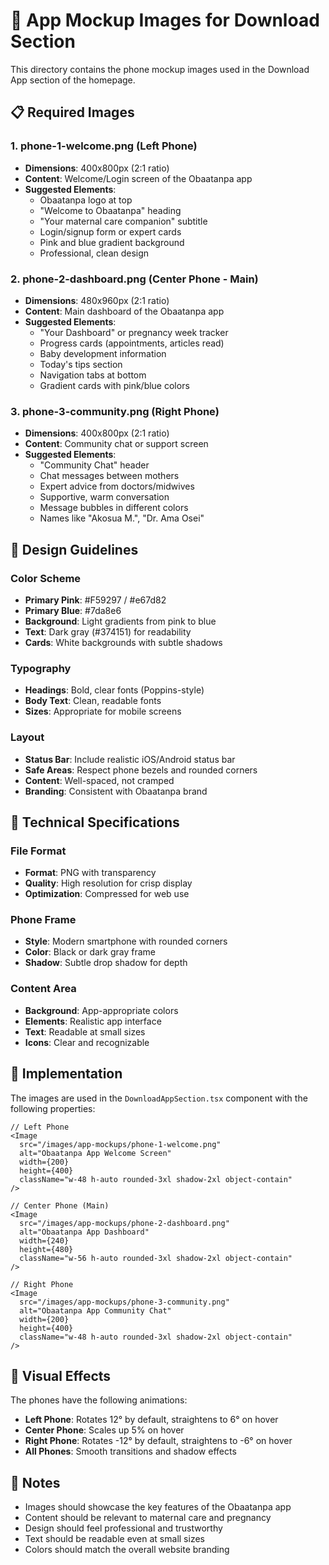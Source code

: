 # 📱 App Mockup Images for Download Section

This directory contains the phone mockup images used in the Download App section of the homepage.

## 📋 Required Images

### 1. **phone-1-welcome.png** (Left Phone)
- **Dimensions**: 400x800px (2:1 ratio)
- **Content**: Welcome/Login screen of the Obaatanpa app
- **Suggested Elements**:
  - Obaatanpa logo at top
  - "Welcome to Obaatanpa" heading
  - "Your maternal care companion" subtitle
  - Login/signup form or expert cards
  - Pink and blue gradient background
  - Professional, clean design

### 2. **phone-2-dashboard.png** (Center Phone - Main)
- **Dimensions**: 480x960px (2:1 ratio) 
- **Content**: Main dashboard of the Obaatanpa app
- **Suggested Elements**:
  - "Your Dashboard" or pregnancy week tracker
  - Progress cards (appointments, articles read)
  - Baby development information
  - Today's tips section
  - Navigation tabs at bottom
  - Gradient cards with pink/blue colors

### 3. **phone-3-community.png** (Right Phone)
- **Dimensions**: 400x800px (2:1 ratio)
- **Content**: Community chat or support screen
- **Suggested Elements**:
  - "Community Chat" header
  - Chat messages between mothers
  - Expert advice from doctors/midwives
  - Supportive, warm conversation
  - Message bubbles in different colors
  - Names like "Akosua M.", "Dr. Ama Osei"

## 🎨 Design Guidelines

### **Color Scheme**
- **Primary Pink**: #F59297 / #e67d82
- **Primary Blue**: #7da8e6
- **Background**: Light gradients from pink to blue
- **Text**: Dark gray (#374151) for readability
- **Cards**: White backgrounds with subtle shadows

### **Typography**
- **Headings**: Bold, clear fonts (Poppins-style)
- **Body Text**: Clean, readable fonts
- **Sizes**: Appropriate for mobile screens

### **Layout**
- **Status Bar**: Include realistic iOS/Android status bar
- **Safe Areas**: Respect phone bezels and rounded corners
- **Content**: Well-spaced, not cramped
- **Branding**: Consistent with Obaatanpa brand

## 📐 Technical Specifications

### **File Format**
- **Format**: PNG with transparency
- **Quality**: High resolution for crisp display
- **Optimization**: Compressed for web use

### **Phone Frame**
- **Style**: Modern smartphone with rounded corners
- **Color**: Black or dark gray frame
- **Shadow**: Subtle drop shadow for depth

### **Content Area**
- **Background**: App-appropriate colors
- **Elements**: Realistic app interface
- **Text**: Readable at small sizes
- **Icons**: Clear and recognizable

## 🔄 Implementation

The images are used in the `DownloadAppSection.tsx` component with the following properties:

```tsx
// Left Phone
<Image
  src="/images/app-mockups/phone-1-welcome.png"
  alt="Obaatanpa App Welcome Screen"
  width={200}
  height={400}
  className="w-48 h-auto rounded-3xl shadow-2xl object-contain"
/>

// Center Phone (Main)
<Image
  src="/images/app-mockups/phone-2-dashboard.png"
  alt="Obaatanpa App Dashboard"
  width={240}
  height={480}
  className="w-56 h-auto rounded-3xl shadow-2xl object-contain"
/>

// Right Phone
<Image
  src="/images/app-mockups/phone-3-community.png"
  alt="Obaatanpa App Community Chat"
  width={200}
  height={400}
  className="w-48 h-auto rounded-3xl shadow-2xl object-contain"
/>
```

## 🎯 Visual Effects

The phones have the following animations:
- **Left Phone**: Rotates 12° by default, straightens to 6° on hover
- **Center Phone**: Scales up 5% on hover
- **Right Phone**: Rotates -12° by default, straightens to -6° on hover
- **All Phones**: Smooth transitions and shadow effects

## 📝 Notes

- Images should showcase the key features of the Obaatanpa app
- Content should be relevant to maternal care and pregnancy
- Design should feel professional and trustworthy
- Text should be readable even at small sizes
- Colors should match the overall website branding
